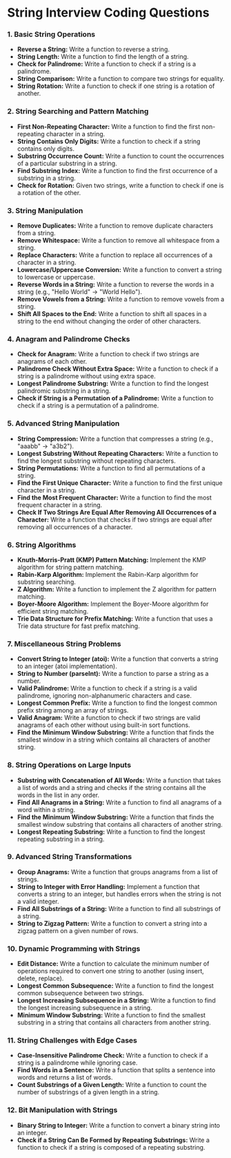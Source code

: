 # String Interview Coding Questions

### 1. Basic String Operations
- **Reverse a String:** Write a function to reverse a string.
- **String Length:** Write a function to find the length of a string.
- **Check for Palindrome:** Write a function to check if a string is a palindrome.
- **String Comparison:** Write a function to compare two strings for equality.
- **String Rotation:** Write a function to check if one string is a rotation of another.

### 2. String Searching and Pattern Matching
- **First Non-Repeating Character:** Write a function to find the first non-repeating character in a string.
- **String Contains Only Digits:** Write a function to check if a string contains only digits.
- **Substring Occurrence Count:** Write a function to count the occurrences of a particular substring in a string.
- **Find Substring Index:** Write a function to find the first occurrence of a substring in a string.
- **Check for Rotation:** Given two strings, write a function to check if one is a rotation of the other.

### 3. String Manipulation
- **Remove Duplicates:** Write a function to remove duplicate characters from a string.
- **Remove Whitespace:** Write a function to remove all whitespace from a string.
- **Replace Characters:** Write a function to replace all occurrences of a character in a string.
- **Lowercase/Uppercase Conversion:** Write a function to convert a string to lowercase or uppercase.
- **Reverse Words in a String:** Write a function to reverse the words in a string (e.g., "Hello World" -> "World Hello").
- **Remove Vowels from a String:** Write a function to remove vowels from a string.
- **Shift All Spaces to the End:** Write a function to shift all spaces in a string to the end without changing the order of other characters.

### 4. Anagram and Palindrome Checks
- **Check for Anagram:** Write a function to check if two strings are anagrams of each other.
- **Palindrome Check Without Extra Space:** Write a function to check if a string is a palindrome without using extra space.
- **Longest Palindrome Substring:** Write a function to find the longest palindromic substring in a string.
- **Check if String is a Permutation of a Palindrome:** Write a function to check if a string is a permutation of a palindrome.

### 5. Advanced String Manipulation
- **String Compression:** Write a function that compresses a string (e.g., "aaabb" -> "a3b2").
- **Longest Substring Without Repeating Characters:** Write a function to find the longest substring without repeating characters.
- **String Permutations:** Write a function to find all permutations of a string.
- **Find the First Unique Character:** Write a function to find the first unique character in a string.
- **Find the Most Frequent Character:** Write a function to find the most frequent character in a string.
- **Check If Two Strings Are Equal After Removing All Occurrences of a Character:** Write a function that checks if two strings are equal after removing all occurrences of a character.

### 6. String Algorithms
- **Knuth-Morris-Pratt (KMP) Pattern Matching:** Implement the KMP algorithm for string pattern matching.
- **Rabin-Karp Algorithm:** Implement the Rabin-Karp algorithm for substring searching.
- **Z Algorithm:** Write a function to implement the Z algorithm for pattern matching.
- **Boyer-Moore Algorithm:** Implement the Boyer-Moore algorithm for efficient string matching.
- **Trie Data Structure for Prefix Matching:** Write a function that uses a Trie data structure for fast prefix matching.

### 7. Miscellaneous String Problems
- **Convert String to Integer (atoi):** Write a function that converts a string to an integer (atoi implementation).
- **String to Number (parseInt):** Write a function to parse a string as a number.
- **Valid Palindrome:** Write a function to check if a string is a valid palindrome, ignoring non-alphanumeric characters and case.
- **Longest Common Prefix:** Write a function to find the longest common prefix string among an array of strings.
- **Valid Anagram:** Write a function to check if two strings are valid anagrams of each other without using built-in sort functions.
- **Find the Minimum Window Substring:** Write a function that finds the smallest window in a string which contains all characters of another string.

### 8. String Operations on Large Inputs
- **Substring with Concatenation of All Words:** Write a function that takes a list of words and a string and checks if the string contains all the words in the list in any order.
- **Find All Anagrams in a String:** Write a function to find all anagrams of a word within a string.
- **Find the Minimum Window Substring:** Write a function that finds the smallest window substring that contains all characters of another string.
- **Longest Repeating Substring:** Write a function to find the longest repeating substring in a string.
  
### 9. Advanced String Transformations
- **Group Anagrams:** Write a function that groups anagrams from a list of strings.
- **String to Integer with Error Handling:** Implement a function that converts a string to an integer, but handles errors when the string is not a valid integer.
- **Find All Substrings of a String:** Write a function to find all substrings of a string.
- **String to Zigzag Pattern:** Write a function to convert a string into a zigzag pattern on a given number of rows.

### 10. Dynamic Programming with Strings
- **Edit Distance:** Write a function to calculate the minimum number of operations required to convert one string to another (using insert, delete, replace).
- **Longest Common Subsequence:** Write a function to find the longest common subsequence between two strings.
- **Longest Increasing Subsequence in a String:** Write a function to find the longest increasing subsequence in a string.
- **Minimum Window Substring:** Write a function to find the smallest substring in a string that contains all characters from another string.

### 11. String Challenges with Edge Cases
- **Case-Insensitive Palindrome Check:** Write a function to check if a string is a palindrome while ignoring case.
- **Find Words in a Sentence:** Write a function that splits a sentence into words and returns a list of words.
- **Count Substrings of a Given Length:** Write a function to count the number of substrings of a given length in a string.

### 12. Bit Manipulation with Strings
- **Binary String to Integer:** Write a function to convert a binary string into an integer.
- **Check if a String Can Be Formed by Repeating Substrings:** Write a function to check if a string is composed of a repeating substring.
